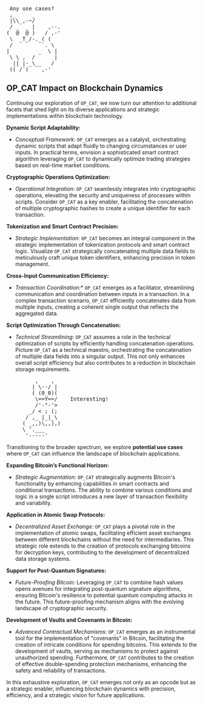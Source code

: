 <pre> Any use cases?
 ,_     _
 |\\_,-~/
 / _  _ |    ,--.
(  @  @ )   / ,-'
 \  _T_/-._( (
 /         `. \
|         _  \ |
 \ \ ,  /      |
  || |-_\__   /
 ((_/`(____,-'        
</pre>

## OP_CAT Impact on Blockchain Dynamics

Continuing our exploration of ``OP_CAT``, we now turn our attention to additional facets that shed light on its diverse applications and strategic implementations within blockchain technology.

**Dynamic Script Adaptability:**
   - *Conceptual Framework:* `OP_CAT` emerges as a catalyst, orchestrating dynamic scripts that adapt fluidly to changing circumstances or user inputs. In practical terms, envision a sophisticated smart contract algorithm leveraging `OP_CAT` to dynamically optimize trading strategies based on real-time market conditions.

**Cryptographic Operations Optimization:**
   - *Operational Integration:* `OP_CAT` seamlessly integrates into cryptographic operations, elevating the security and uniqueness of processes within scripts. Consider `OP_CAT` as a key enabler, facilitating the concatenation of multiple cryptographic hashes to create a unique identifier for each transaction.

**Tokenization and Smart Contract Precision:**
   - *Strategic Implementation:* `OP_CAT` becomes an integral component in the strategic implementation of tokenization protocols and smart contract logic. Visualize `OP_CAT` strategically concatenating multiple data fields to meticulously craft unique token identifiers, enhancing precision in token management.

**Cross-Input Communication Efficiency:**
   - *Transaction Coordination:** `OP_CAT` emerges as a facilitator, streamlining communication and coordination between inputs in a transaction. In a complex transaction scenario, `OP_CAT` efficiently concatenates data from multiple inputs, creating a coherent single output that reflects the aggregated data.

**Script Optimization Through Concatenation:**
   - *Technical Streamlining:* `OP_CAT` assumes a role in the technical optimization of scripts by efficiently handling concatenation operations. Picture `OP_CAT` as a technical maestro, orchestrating the concatenation of multiple data fields into a singular output. This not only enhances overall script efficiency but also contributes to a reduction in blockchain storage requirements.

<pre>         ,    ,
        | \--/ |
        ( (0_0)(
         \==Y==/    Interesting!
         /'-"-'>
       _/ < ; (;
      / ,_ |_|_\
     ( _,,)\,,),)
     \ '.___
      '-----'</pre>

Transitioning to the broader spectrum, we explore **potential use cases** where `OP_CAT` can influence the landscape of blockchain applications.

**Expanding Bitcoin’s Functional Horizon:**
   - *Strategic Augmentation:* `OP_CAT` strategically augments Bitcoin's functionality by enhancing capabilities in smart contracts and conditional transactions. The ability to combine various conditions and logic in a single script introduces a new layer of transaction flexibility and variability.

**Application in Atomic Swap Protocols:**
   - *Decentralized Asset Exchange:* `OP_CAT` plays a pivotal role in the implementation of atomic swaps, facilitating efficient asset exchanges between different blockchains without the need for intermediaries. This strategic role extends to the creation of protocols exchanging bitcoins for decryption keys, contributing to the development of decentralized data storage systems.

**Support for Post-Quantum Signatures:**
   - *Future-Proofing Bitcoin:* Leveraging `OP_CAT` to combine hash values opens avenues for integrating post-quantum signature algorithms, ensuring Bitcoin's resilience to potential quantum computing attacks in the future. This future-proofing mechanism aligns with the evolving landscape of cryptographic security.

**Development of Vaults and Covenants in Bitcoin:**
   - *Advanced Contractual Mechanisms:* `OP_CAT` emerges as an instrumental tool for the implementation of "covenants" in Bitcoin, facilitating the creation of intricate conditions for spending bitcoins. This extends to the development of vaults, serving as mechanisms to protect against unauthorized spending. Furthermore, `OP_CAT` contributes to the creation of effective double-spending protection mechanisms, enhancing the safety and reliability of transactions.

In this exhaustive exploration, `OP_CAT` emerges not only as an opcode but as a strategic enabler, influencing blockchain dynamics with precision, efficiency, and a strategic vision for future applications.
